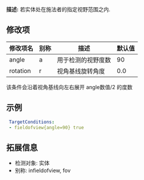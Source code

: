 **描述:** 若实体处在施法者的指定视野范围之内.

修改项
---

| 修改项名  | 别称           | 描述                      | 默认值 |
| --------- | -------------- | ------------------------- | - |
| angle     | a     | 用于检测的视野度数 | 90 |
| rotation  | r     | 视角基线旋转角度     | 0.0 |

该条件会沿着视角基线向左右展开 angle数值/2 的度数

示例
---

```yaml
 TargetConditions:
 - fieldofview{angle=90} true
```

拓展信息
---

- 检测对象: 实体
- 别称: infieldofview, fov